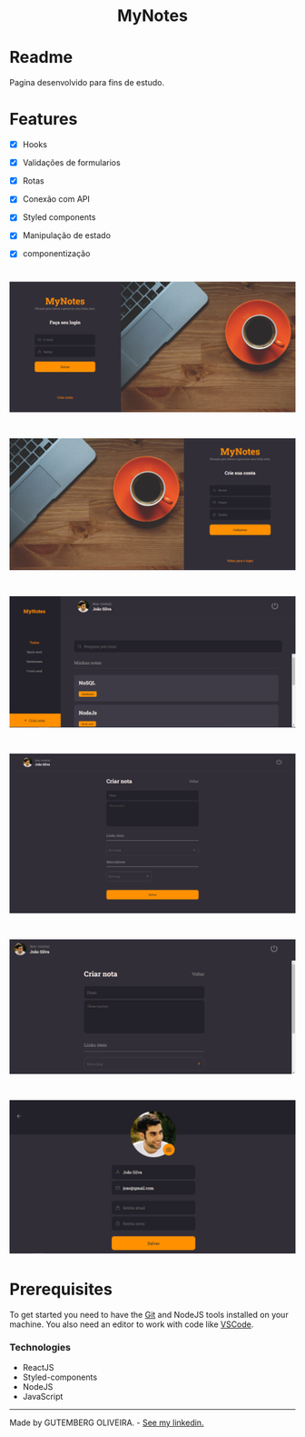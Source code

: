 <h1 align="center">MyNotes</h1>

# Readme
<p>Pagina desenvolvido para fins de estudo.</p>

# Features
- [x] Hooks
- [x] Validações de formularios
- [x] Rotas
- [x] Conexão com API
- [x] Styled components
- [x] Manipulação de estado
- [x] componentização


<h1>
    <img alt="LogIn" title="LogIn Page" src="./src/assets/Login.PNG">
</h1>

<h1>
    <img alt="LogUp" title="LogUp Page" src="./src/assets/Logup.PNG">
</h1>

<h1>
    <img alt="Home" title="Home Page" src="./src/assets/Home.PNG">
</h1>

<h1>
    <img alt="NewNote" title="Crete Note Page" src="./src/assets/NewNote.PNG">
</h1>

<h1>
    <img alt="NewNote2" title="Crete Note Page 2" src="./src/assets/NewNote2.PNG">
</h1>

<h1>
    <img alt="Profile" title="Profile Page" src="./src/assets/Profile.PNG">
</h1>


# Prerequisites
To get started you need to have the [Git](https://git-scm.com/) and NodeJS tools installed on your machine. You also need an editor to work with code like [VSCode](https://code.visualstudio.com/).

### Technologies
- ReactJS
- Styled-components
- NodeJS
- JavaScript

---

Made by GUTEMBERG OLIVEIRA. - [See my linkedin.](https://www.linkedin.com/in/gutemberg-oliveira-61a1b1116/)
